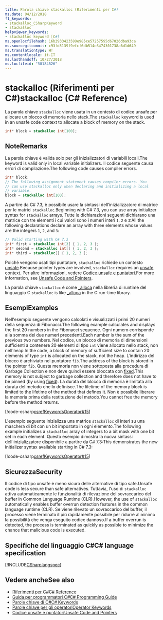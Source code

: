 ```yaml
---
title: Parola chiave stackalloc (Riferimenti per C#)
ms.date: 04/12/2018
f1_keywords:
- stackalloc_CSharpKeyword
- stackalloc
helpviewer_keywords:
- stackalloc keyword [C#]
ms.openlocfilehash: 16b2933423599e985ce57257595d67026dba93ca
ms.sourcegitcommit: c93fd5139f9efcf6db514e3474301738a6d1d649
ms.translationtype: HT
ms.contentlocale: it-IT
ms.lasthandoff: 10/27/2018
ms.locfileid: "50184526"
---
```

# <a name="stackalloc-c-reference"></a><span data-ttu-id="9fa8a-102">stackalloc (Riferimenti per C#)</span><span class="sxs-lookup"><span data-stu-id="9fa8a-102">stackalloc (C# Reference)</span></span>

<span data-ttu-id="9fa8a-103">La parola chiave `stackalloc` viene usata in un contesto di codice unsafe per allocare un blocco di memoria nello stack.</span><span class="sxs-lookup"><span data-stu-id="9fa8a-103">The `stackalloc` keyword is used in an unsafe code context to allocate a block of memory on the stack.</span></span>

```csharp
int* block = stackalloc int[100];
```

## <a name="remarks"></a><span data-ttu-id="9fa8a-104">Note</span><span class="sxs-lookup"><span data-stu-id="9fa8a-104">Remarks</span></span>

<span data-ttu-id="9fa8a-105">La parola chiave è valida solo per gli inizializzatori di variabili locali.</span><span class="sxs-lookup"><span data-stu-id="9fa8a-105">The keyword is valid only in local variable initializers.</span></span> <span data-ttu-id="9fa8a-106">Il codice seguente causa errori di compilazione.</span><span class="sxs-lookup"><span data-stu-id="9fa8a-106">The following code causes compiler errors.</span></span>

```csharp
int* block;
// The following assignment statement causes compiler errors. You
// can use stackalloc only when declaring and initializing a local
// variable.
block = stackalloc int[100];
```

<span data-ttu-id="9fa8a-107">A partire da C# 7.3, è possibile usare la sintassi dell'inizializzatore di matrice per le matrici `stackalloc`.</span><span class="sxs-lookup"><span data-stu-id="9fa8a-107">Beginning with C# 7.3, you can use array initializer syntax for `stackalloc` arrays.</span></span> <span data-ttu-id="9fa8a-108">Tutte le dichiarazioni seguenti dichiarano una matrice con tre elementi i cui valori sono i numeri interi `1`, `2` e `3`:</span><span class="sxs-lookup"><span data-stu-id="9fa8a-108">All the following declarations declare an array with three elements whose values are the integers `1`, `2`, and `3`:</span></span>

```csharp
// Valid starting with C# 7.3
int* first = stackalloc int[3] { 1, 2, 3 };
int* second = stackalloc int[] { 1, 2, 3 };
int* third = stackalloc[] { 1, 2, 3 };
```

<span data-ttu-id="9fa8a-109">Poiché vengono usati tipi puntatore, `stackalloc` richiede un contesto [unsafe](unsafe.md).</span><span class="sxs-lookup"><span data-stu-id="9fa8a-109">Because pointer types are involved, `stackalloc` requires an [unsafe](unsafe.md) context.</span></span> <span data-ttu-id="9fa8a-110">Per altre informazioni, vedere [Codice unsafe e puntatori](../../programming-guide/unsafe-code-pointers/index.md).</span><span class="sxs-lookup"><span data-stu-id="9fa8a-110">For more information, see [Unsafe Code and Pointers](../../programming-guide/unsafe-code-pointers/index.md).</span></span>

<span data-ttu-id="9fa8a-111">La parola chiave `stackalloc` è come [_alloca](/cpp/c-runtime-library/reference/alloca) nella libreria di runtime del linguaggio C.</span><span class="sxs-lookup"><span data-stu-id="9fa8a-111">`stackalloc` is like [_alloca](/cpp/c-runtime-library/reference/alloca) in the C run-time library.</span></span>

## <a name="examples"></a><span data-ttu-id="9fa8a-112">Esempi</span><span class="sxs-lookup"><span data-stu-id="9fa8a-112">Examples</span></span>

<span data-ttu-id="9fa8a-113">Nell'esempio seguente vengono calcolati e visualizzati i primi 20 numeri della sequenza di Fibonacci.</span><span class="sxs-lookup"><span data-stu-id="9fa8a-113">The following example calculates and displays the first 20 numbers in the Fibonacci sequence.</span></span> <span data-ttu-id="9fa8a-114">Ogni numero corrisponde alla somma dei due numeri precedenti.</span><span class="sxs-lookup"><span data-stu-id="9fa8a-114">Each number is the sum of the previous two numbers.</span></span> <span data-ttu-id="9fa8a-115">Nel codice, un blocco di memoria di dimensioni sufficienti a contenere 20 elementi di tipo `int` viene allocato nello stack, non nell'heap.</span><span class="sxs-lookup"><span data-stu-id="9fa8a-115">In the code, a block of memory of sufficient size to contain 20 elements of type `int` is allocated on the stack, not the heap.</span></span> <span data-ttu-id="9fa8a-116">L'indirizzo del blocco è archiviato nel puntatore `fib`.</span><span class="sxs-lookup"><span data-stu-id="9fa8a-116">The address of the block is stored in the pointer `fib`.</span></span> <span data-ttu-id="9fa8a-117">Questa memoria non viene sottoposta alla procedura di Garbage Collection e non deve quindi essere bloccata con [fixed](fixed-statement.md).</span><span class="sxs-lookup"><span data-stu-id="9fa8a-117">This memory is not subject to garbage collection and therefore does not have to be pinned (by using [fixed](fixed-statement.md)).</span></span> <span data-ttu-id="9fa8a-118">La durata del blocco di memoria è limitata alla durata del metodo che lo definisce.</span><span class="sxs-lookup"><span data-stu-id="9fa8a-118">The lifetime of the memory block is limited to the lifetime of the method that defines it.</span></span> <span data-ttu-id="9fa8a-119">Non è possibile liberare la memoria prima della restituzione del metodo.</span><span class="sxs-lookup"><span data-stu-id="9fa8a-119">You cannot free the memory before the method returns.</span></span>

[!code-csharp[csrefKeywordsOperator#15](~/samples/snippets/csharp/keywords/StackAllocExamples.cs#1)]

<span data-ttu-id="9fa8a-120">L'esempio seguente inizializza una matrice `stackalloc` di interi su una maschera di bit con un bit impostato in ogni elemento.</span><span class="sxs-lookup"><span data-stu-id="9fa8a-120">The following example initializes a `stackalloc` array of integers to a bit mask with one bit set in each element.</span></span> <span data-ttu-id="9fa8a-121">Questo esempio dimostra la nuova sintassi dell'inizializzatore disponibile a partire da C# 7.3:</span><span class="sxs-lookup"><span data-stu-id="9fa8a-121">This demonstrates the new initializer syntax available starting in C# 7.3:</span></span>

[!code-csharp[csrefKeywordsOperator#15](~/samples/snippets/csharp/keywords/StackAllocExamples.cs#2)]

## <a name="security"></a><span data-ttu-id="9fa8a-122">Sicurezza</span><span class="sxs-lookup"><span data-stu-id="9fa8a-122">Security</span></span>

<span data-ttu-id="9fa8a-123">Il codice di tipo unsafe è meno sicuro delle alternative di tipo safe.</span><span class="sxs-lookup"><span data-stu-id="9fa8a-123">Unsafe code is less secure than safe alternatives.</span></span> <span data-ttu-id="9fa8a-124">Tuttavia, l'uso di `stackalloc` attiva automaticamente le funzionalità di rilevazione del sovraccarico del buffer in Common Language Runtime (CLR).</span><span class="sxs-lookup"><span data-stu-id="9fa8a-124">However, the use of `stackalloc` automatically enables buffer overrun detection features in the common language runtime (CLR).</span></span> <span data-ttu-id="9fa8a-125">Se viene rilevato un sovraccarico del buffer, il processo viene terminato il più rapidamente possibile per ridurre al minimo la possibilità che venga eseguito codice dannoso.</span><span class="sxs-lookup"><span data-stu-id="9fa8a-125">If a buffer overrun is detected, the process is terminated as quickly as possible to minimize the chance that malicious code is executed.</span></span>

## <a name="c-language-specification"></a><span data-ttu-id="9fa8a-126">Specifiche del linguaggio C#</span><span class="sxs-lookup"><span data-stu-id="9fa8a-126">C# language specification</span></span>

 [!INCLUDE[CSharplangspec](~/includes/csharplangspec-md.md)]

## <a name="see-also"></a><span data-ttu-id="9fa8a-127">Vedere anche</span><span class="sxs-lookup"><span data-stu-id="9fa8a-127">See also</span></span>

- [<span data-ttu-id="9fa8a-128">Riferimenti per C#</span><span class="sxs-lookup"><span data-stu-id="9fa8a-128">C# Reference</span></span>](../../../csharp/language-reference/index.md)
- [<span data-ttu-id="9fa8a-129">Guida per programmatori C#</span><span class="sxs-lookup"><span data-stu-id="9fa8a-129">C# Programming Guide</span></span>](../../../csharp/programming-guide/index.md)
- [<span data-ttu-id="9fa8a-130">Parole chiave di C#</span><span class="sxs-lookup"><span data-stu-id="9fa8a-130">C# Keywords</span></span>](../../../csharp/language-reference/keywords/index.md)
- [<span data-ttu-id="9fa8a-131">Parole chiave per gli operatori</span><span class="sxs-lookup"><span data-stu-id="9fa8a-131">Operator Keywords</span></span>](../../../csharp/language-reference/keywords/operator-keywords.md)
- [<span data-ttu-id="9fa8a-132">Codice unsafe e puntatori</span><span class="sxs-lookup"><span data-stu-id="9fa8a-132">Unsafe Code and Pointers</span></span>](../../../csharp/programming-guide/unsafe-code-pointers/index.md)